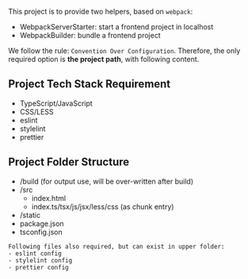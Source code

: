 This project is to provide two helpers, based on `webpack`:
 - WebpackServerStarter: start a frontend project in localhost
 - WebpackBuilder: bundle a frontend project
 
We follow the rule: `Convention Over Configuration`.
Therefore, the only required option is **the project path**, with following content. 

## Project Tech Stack Requirement

- TypeScript/JavaScript
- CSS/LESS
- eslint
- stylelint
- prettier

## Project Folder Structure

- /build (for output use, will be over-written after build)
- /src
  - index.html
  - index.ts/tsx/js/jsx/less/css (as chunk entry)
- /static
- package.json
- tsconfig.json

```
Following files also required, but can exist in upper folder:
- eslint config 
- stylelint config
- prettier config 
```
